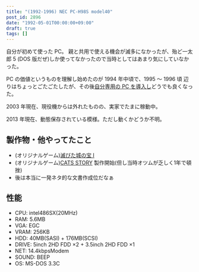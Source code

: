 ```yaml
---
title: "(1992-1996) NEC PC-H98S model40"
post_id: 2896
date: "1992-05-01T00:00:00+09:00"
draft: true
tags: []
---
```



自分が初めて使った PC。
親と共用で使える機会が滅多になかったが、殆ど一太郎 5 (DOS 版だぜ)しか使ってなかったので当時としてはあまり気にしていなかった。

PC の価値というものを理解し始めたのが 1994 年中頃で、1995 ～ 1996 頃 辺りはちょっとごたごたしたが、その後[自分専用の PC を導入し](https://danmaq.com/pc-9821)どうでも良くなった。

2003 年現在、現役機からは外れたものの、実家でたまに稼動中。

2013 年現在、動態保存されている模様。ただし動くかどうか不明。

## 製作物・他やってたこと

  * (オリジナルゲーム)[滅びた城の宝 Ⅰ](https://danmaq.com/6338)
  * (オリジナルゲーム)[CATS STORY](https://danmaq.com/tag/cats-story) 製作開始(但し当時オツムが乏しく1年で頓挫)
  * 後は本当に一発ネタ的な文書作成位だなぁ

## 性能

  * CPU: intel486SX(20MHz)
  * RAM: 5.6MB
  * VGA: EGC
  * VRAM: 256KB
  * HDD: 40MB(SASI) + 176MB(SCSI)
  * DRIVE: 5inch 2HD FDD ×2 + 3.5inch 2HD FDD ×1
  * NET: 14.4kbpsModem
  * SOUND: BEEP
  * OS: MS-DOS 3.3C

